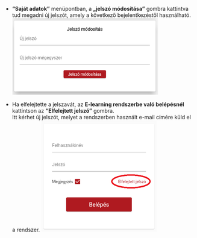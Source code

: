 * **“Saját adatok”** menüpontban, a **„jelszó módosítása”** gombra kattintva tud megadni új jelszót, amely a következő bejelentkezéstől használható.
![alt text](Jelszo_modositas.png)  


* Ha elfelejtette a jelszavát, az **E-learning rendszerbe való belépésnél** kattintson az **“Elfelejtett jelszó”** gombra.  
  Itt kérhet új jelszót, melyet a rendszerben használt e-mail címére küld el a rendszer.
![alt text](Elfelejtett_jelszo.png)  
